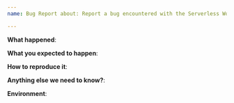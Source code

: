 ```yaml
---
name: Bug Report about: Report a bug encountered with the Serverless Workflow Python SDK labels: kind/bug

---
```


**What happened**:

**What you expected to happen**:

**How to reproduce it**:

**Anything else we need to know?**:

**Environment**: